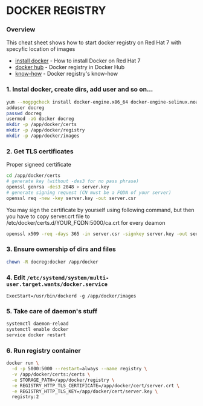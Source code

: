 # DOCKER REGISTRY
### Overview
This cheat sheet shows how to start docker registry on Red Hat 7 with specyfic location of images
- [install docker] - How to install Docker on Red Hat 7
- [docker hub] - Docker registry in Docker Hub
- [know-how] - Docker registry's know-how

### 1. Instal docker, create dirs, add user and so on...
```sh
yum --nogpgcheck install docker-engine.x86_64 docker-engine-selinux.noarch
adduser docreg
passwd docreg
usermod -aG docker docreg
mkdir -p /app/docker/certs
mkdir -p /app/docker/registry
mkdir -p /app/docker/images
```
### 2. Get TLS certificates
Proper signeed certificate
```sh
cd /app/docker/certs
# generate key (without -des3 for no pass phrase)
openssl genrsa -des3 2048 > server.key
# generate signing request (CN must be a FQDN of your server)
openssl req -new -key server.key -out server.csr
```
You may sign the certificate by yourself using following command, but then you have to copy server.crt file to /etc/docker/certs.d/YOUR_FQDN:5000/ca.crt for every deamon
```sh
openssl x509 -req -days 365 -in server.csr -signkey server.key -out server.crt
```
### 3. Ensure ownership of dirs and files
```sh
chown -R docreg:docker /app/docker
```
### 4. Edit ```/etc/systemd/system/multi-user.target.wants/docker.service```
```
ExecStart=/usr/bin/dockerd -g /app/docker/images
```
### 5. Take care of daemon's stuff
```sh
systemctl daemon-reload
systemctl enable docker
service docker restart
```
### 6. Run registry container
```sh
docker run \
  -d -p 5000:5000 --restart=always --name registry \
  -v /app/docker/certs:/certs \
  -e STORAGE_PATH=/app/docker/registry \
  -e REGISTRY_HTTP_TLS_CERTIFICATE=/app/docker/cert/server.crt \
  -e REGISTRY_HTTP_TLS_KEY=/app/docker/cert/server.key \
  registry:2
```
[docker hub]: <https://hub.docker.com/_/registry/>
[know-how]: <https://docs.docker.com/registry/deploying/>
[install docker]: <https://docs.docker.com/engine/installation/linux/rhel/>
